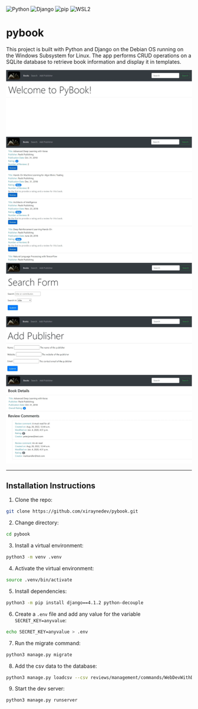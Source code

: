 ![Python](https://img.shields.io/badge/Python-3.9.2-red)
![Django](https://img.shields.io/badge/Django-4.1.2-green)
![pip](https://img.shields.io/badge/pip-22.2.2-lightgrey)
![WSL2](https://img.shields.io/badge/WSL2-Windows%20Subsystem%20for%20Linux-informational)

# pybook

This project is built with Python and Django on the Debian OS running on the Windows Subsystem for Linux. The app performs CRUD operations on a SQLite database to retrieve book information and display it in templates.

![project screenshot](assets/images/project-screenshot.webp)
![books screenshot](assets/images/books-screenshot.webp)
![search screenshot](assets/images/search-screenshot.webp)
![add publisher screenshot](assets/images/add-publisher-screenshot.webp)
![results screenshot](assets/images/results-screenshot.webp)

---

## Installation Instructions

1. Clone the repo:

```sh
git clone https://github.com/xiraynedev/pybook.git
```

2. Change directory:

```sh
cd pybook
```

3. Install a virtual environment:

```sh
python3 -m venv .venv
```

4. Activate the virtual environment:

```sh
source .venv/bin/activate
```

5. Install dependencies:

```sh
python3 -m pip install django==4.1.2 python-decouple
```

6. Create a `.env` file and add any value for the variable `SECRET_KEY=anyvalue`:

```sh
echo SECRET_KEY=anyvalue > .env
```

7. Run the migrate command:

```sh
python3 manage.py migrate
```

8. Add the csv data to the database:

```sh
python3 manage.py loadcsv --csv reviews/management/commands/WebDevWithDjangoData.csv
```

9. Start the dev server:

```sh
python3 manage.py runserver
```
